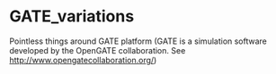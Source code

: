 # GATE_variations
Pointless things around GATE platform
(GATE is a simulation software developed by the OpenGATE collaboration. See http://www.opengatecollaboration.org/)
